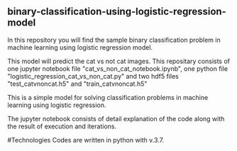 ## binary-classification-using-logistic-regression-model
In this repository you will find the sample binary classification problem in machine learning using logistic regression model.<br>


This model will predict the cat vs not cat images. This repositary consists of one jupyter notebook file 
"cat_vs_non_cat_notebook.ipynb", one python file "logistic_regression_cat_vs_non_cat.py" and two hdf5 files "test_catvnoncat.h5" and "train_catvnoncat.h5"

This is a simple model for solving classification problems in machine learning using logistic regression.

The jupyter notebook consists of detail explanation of the code along with the result of execution and iterations. 

#Technologies 
Codes are written in python with v.3.7.






